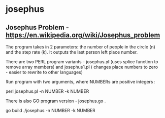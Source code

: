 # josephus

## Josephus Problem - https://en.wikipedia.org/wiki/Josephus_problem

The program takes in 2 parameters: the number of people in the circle (n) and the step rate (k).
It outputs the last person left place number.


There are two PERL program variants - josephus.pl (uses splice function to remove array members) and josephus1.pl ( changes place numbers to zero - easier to rewrite to other languages) 

Run program with two arguments, where NUMBERs are positive integers :

perl josephus.pl -n NUMBER -k NUMBER


There is also GO program version - josephus.go .

go build
./josephus -n NUMBER -k NUMBER


